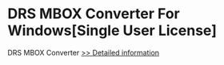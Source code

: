# DRS MBOX Converter For Windows[Single User License]
DRS MBOX Converter
[>> Detailed information](https://secure.shareit.com/shareit/product.html?productid=301004339&affiliateid=200057808)